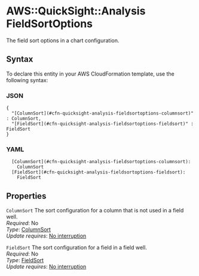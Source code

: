 # AWS::QuickSight::Analysis FieldSortOptions<a name="aws-properties-quicksight-analysis-fieldsortoptions"></a>

The field sort options in a chart configuration\.

## Syntax<a name="aws-properties-quicksight-analysis-fieldsortoptions-syntax"></a>

To declare this entity in your AWS CloudFormation template, use the following syntax:

### JSON<a name="aws-properties-quicksight-analysis-fieldsortoptions-syntax.json"></a>

```
{
  "[ColumnSort](#cfn-quicksight-analysis-fieldsortoptions-columnsort)" : ColumnSort,
  "[FieldSort](#cfn-quicksight-analysis-fieldsortoptions-fieldsort)" : FieldSort
}
```

### YAML<a name="aws-properties-quicksight-analysis-fieldsortoptions-syntax.yaml"></a>

```
  [ColumnSort](#cfn-quicksight-analysis-fieldsortoptions-columnsort):
    ColumnSort
  [FieldSort](#cfn-quicksight-analysis-fieldsortoptions-fieldsort):
    FieldSort
```

## Properties<a name="aws-properties-quicksight-analysis-fieldsortoptions-properties"></a>

`ColumnSort` <a name="cfn-quicksight-analysis-fieldsortoptions-columnsort"></a>
The sort configuration for a column that is not used in a field well\.  
_Required_: No  
_Type_: [ColumnSort](aws-properties-quicksight-analysis-columnsort.md)  
_Update requires_: [No interruption](https://docs.aws.amazon.com/AWSCloudFormation/latest/UserGuide/using-cfn-updating-stacks-update-behaviors.html#update-no-interrupt)

`FieldSort` <a name="cfn-quicksight-analysis-fieldsortoptions-fieldsort"></a>
The sort configuration for a field in a field well\.  
_Required_: No  
_Type_: [FieldSort](aws-properties-quicksight-analysis-fieldsort.md)  
_Update requires_: [No interruption](https://docs.aws.amazon.com/AWSCloudFormation/latest/UserGuide/using-cfn-updating-stacks-update-behaviors.html#update-no-interrupt)

